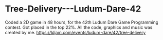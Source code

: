# Tree-Delivery---Ludum-Dare-42
Coded a 2D game in 48 hours, for the 42th Ludum Dare Game Programming contest. Got placed in the top 22%. All the code, graphics and music was created by me.
https://ldjam.com/events/ludum-dare/42/tree-delivery
